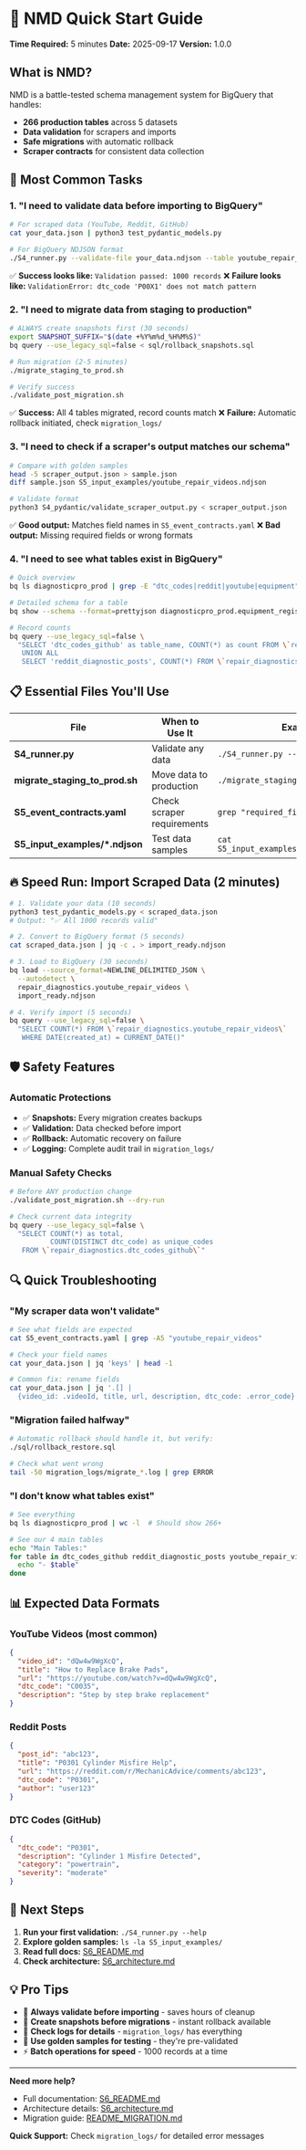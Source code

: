 # 🚀 NMD Quick Start Guide

**Time Required:** 5 minutes
**Date:** 2025-09-17
**Version:** 1.0.0

## What is NMD?

NMD is a battle-tested schema management system for BigQuery that handles:
- **266 production tables** across 5 datasets
- **Data validation** for scrapers and imports
- **Safe migrations** with automatic rollback
- **Scraper contracts** for consistent data collection

## 🎯 Most Common Tasks

### 1. "I need to validate data before importing to BigQuery"

```bash
# For scraped data (YouTube, Reddit, GitHub)
cat your_data.json | python3 test_pydantic_models.py

# For BigQuery NDJSON format
./S4_runner.py --validate-file your_data.ndjson --table youtube_repair_videos
```

✅ **Success looks like:** `Validation passed: 1000 records`
❌ **Failure looks like:** `ValidationError: dtc_code 'P00X1' does not match pattern`

### 2. "I need to migrate data from staging to production"

```bash
# ALWAYS create snapshots first (30 seconds)
export SNAPSHOT_SUFFIX="$(date +%Y%m%d_%H%M%S)"
bq query --use_legacy_sql=false < sql/rollback_snapshots.sql

# Run migration (2-5 minutes)
./migrate_staging_to_prod.sh

# Verify success
./validate_post_migration.sh
```

✅ **Success:** All 4 tables migrated, record counts match
❌ **Failure:** Automatic rollback initiated, check `migration_logs/`

### 3. "I need to check if a scraper's output matches our schema"

```bash
# Compare with golden samples
head -5 scraper_output.json > sample.json
diff sample.json S5_input_examples/youtube_repair_videos.ndjson

# Validate format
python3 S4_pydantic/validate_scraper_output.py < scraper_output.json
```

✅ **Good output:** Matches field names in `S5_event_contracts.yaml`
❌ **Bad output:** Missing required fields or wrong formats

### 4. "I need to see what tables exist in BigQuery"

```bash
# Quick overview
bq ls diagnosticpro_prod | grep -E "dtc_codes|reddit|youtube|equipment"

# Detailed schema for a table
bq show --schema --format=prettyjson diagnosticpro_prod.equipment_registry

# Record counts
bq query --use_legacy_sql=false \
  "SELECT 'dtc_codes_github' as table_name, COUNT(*) as count FROM \`repair_diagnostics.dtc_codes_github\`
   UNION ALL
   SELECT 'reddit_diagnostic_posts', COUNT(*) FROM \`repair_diagnostics.reddit_diagnostic_posts\`"
```

## 📋 Essential Files You'll Use

| File | When to Use It | Example Command |
|------|---------------|-----------------|
| **S4_runner.py** | Validate any data | `./S4_runner.py --validate-all` |
| **migrate_staging_to_prod.sh** | Move data to production | `./migrate_staging_to_prod.sh` |
| **S5_event_contracts.yaml** | Check scraper requirements | `grep "required_fields" S5_event_contracts.yaml` |
| **S5_input_examples/*.ndjson** | Test data samples | `cat S5_input_examples/youtube_repair_videos.ndjson` |

## 🔥 Speed Run: Import Scraped Data (2 minutes)

```bash
# 1. Validate your data (10 seconds)
python3 test_pydantic_models.py < scraped_data.json
# Output: "✅ All 1000 records valid"

# 2. Convert to BigQuery format (5 seconds)
cat scraped_data.json | jq -c . > import_ready.ndjson

# 3. Load to BigQuery (30 seconds)
bq load --source_format=NEWLINE_DELIMITED_JSON \
  --autodetect \
  repair_diagnostics.youtube_repair_videos \
  import_ready.ndjson

# 4. Verify import (5 seconds)
bq query --use_legacy_sql=false \
  "SELECT COUNT(*) FROM \`repair_diagnostics.youtube_repair_videos\`
   WHERE DATE(created_at) = CURRENT_DATE()"
```

## 🛡️ Safety Features

### Automatic Protections
- ✅ **Snapshots:** Every migration creates backups
- ✅ **Validation:** Data checked before import
- ✅ **Rollback:** Automatic recovery on failure
- ✅ **Logging:** Complete audit trail in `migration_logs/`

### Manual Safety Checks
```bash
# Before ANY production change
./validate_post_migration.sh --dry-run

# Check current data integrity
bq query --use_legacy_sql=false \
  "SELECT COUNT(*) as total,
          COUNT(DISTINCT dtc_code) as unique_codes
   FROM \`repair_diagnostics.dtc_codes_github\`"
```

## 🔍 Quick Troubleshooting

### "My scraper data won't validate"
```bash
# See what fields are expected
cat S5_event_contracts.yaml | grep -A5 "youtube_repair_videos"

# Check your field names
cat your_data.json | jq 'keys' | head -1

# Common fix: rename fields
cat your_data.json | jq '.[] |
  {video_id: .videoId, title, url, description, dtc_code: .error_code}'
```

### "Migration failed halfway"
```bash
# Automatic rollback should handle it, but verify:
./sql/rollback_restore.sql

# Check what went wrong
tail -50 migration_logs/migrate_*.log | grep ERROR
```

### "I don't know what tables exist"
```bash
# See everything
bq ls diagnosticpro_prod | wc -l  # Should show 266+

# See our 4 main tables
echo "Main Tables:"
for table in dtc_codes_github reddit_diagnostic_posts youtube_repair_videos equipment_registry; do
  echo "- $table"
done
```

## 📊 Expected Data Formats

### YouTube Videos (most common)
```json
{
  "video_id": "dQw4w9WgXcQ",
  "title": "How to Replace Brake Pads",
  "url": "https://youtube.com/watch?v=dQw4w9WgXcQ",
  "dtc_code": "C0035",
  "description": "Step by step brake replacement"
}
```

### Reddit Posts
```json
{
  "post_id": "abc123",
  "title": "P0301 Cylinder Misfire Help",
  "url": "https://reddit.com/r/MechanicAdvice/comments/abc123",
  "dtc_code": "P0301",
  "author": "user123"
}
```

### DTC Codes (GitHub)
```json
{
  "dtc_code": "P0301",
  "description": "Cylinder 1 Misfire Detected",
  "category": "powertrain",
  "severity": "moderate"
}
```

## 🎯 Next Steps

1. **Run your first validation:** `./S4_runner.py --help`
2. **Explore golden samples:** `ls -la S5_input_examples/`
3. **Read full docs:** [S6_README.md](S6_README.md)
4. **Check architecture:** [S6_architecture.md](S6_architecture.md)

## 💡 Pro Tips

- 🚀 **Always validate before importing** - saves hours of cleanup
- 📸 **Create snapshots before migrations** - instant rollback available
- 📝 **Check logs for details** - `migration_logs/` has everything
- 🔄 **Use golden samples for testing** - they're pre-validated
- ⚡ **Batch operations for speed** - 1000 records at a time

---

**Need more help?**
- Full documentation: [S6_README.md](S6_README.md)
- Architecture details: [S6_architecture.md](S6_architecture.md)
- Migration guide: [README_MIGRATION.md](README_MIGRATION.md)

**Quick Support:** Check `migration_logs/` for detailed error messages